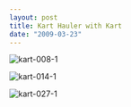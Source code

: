 ```yaml
---
layout: post
title: Kart Hauler with Kart
date: "2009-03-23"
---
```


![](http://www.studeute.com/wp-content/uploads/2009/03/kart-008-1-600x450.jpg "kart-008-1")

![](http://www.studeute.com/wp-content/uploads/2009/03/kart-014-1-600x450.jpg "kart-014-1")

![](http://www.studeute.com/wp-content/uploads/2009/03/kart-027-1-450x600.jpg "kart-027-1")
